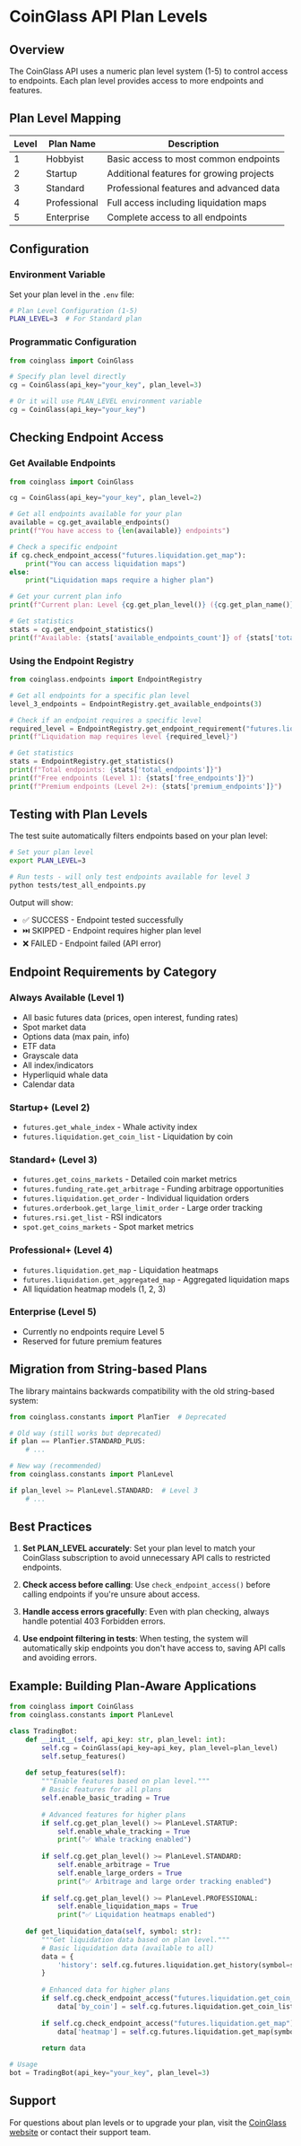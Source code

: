 # CoinGlass API Plan Levels

## Overview

The CoinGlass API uses a numeric plan level system (1-5) to control access to endpoints. Each plan level provides access to more endpoints and features.

## Plan Level Mapping

| Level | Plan Name      | Description |
|-------|----------------|-------------|
| 1     | Hobbyist       | Basic access to most common endpoints |
| 2     | Startup        | Additional features for growing projects |
| 3     | Standard       | Professional features and advanced data |
| 4     | Professional   | Full access including liquidation maps |
| 5     | Enterprise     | Complete access to all endpoints |

## Configuration

### Environment Variable

Set your plan level in the `.env` file:

```bash
# Plan Level Configuration (1-5)
PLAN_LEVEL=3  # For Standard plan
```

### Programmatic Configuration

```python
from coinglass import CoinGlass

# Specify plan level directly
cg = CoinGlass(api_key="your_key", plan_level=3)

# Or it will use PLAN_LEVEL environment variable
cg = CoinGlass(api_key="your_key")
```

## Checking Endpoint Access

### Get Available Endpoints

```python
from coinglass import CoinGlass

cg = CoinGlass(api_key="your_key", plan_level=2)

# Get all endpoints available for your plan
available = cg.get_available_endpoints()
print(f"You have access to {len(available)} endpoints")

# Check a specific endpoint
if cg.check_endpoint_access("futures.liquidation.get_map"):
    print("You can access liquidation maps")
else:
    print("Liquidation maps require a higher plan")

# Get your current plan info
print(f"Current plan: Level {cg.get_plan_level()} ({cg.get_plan_name()})")

# Get statistics
stats = cg.get_endpoint_statistics()
print(f"Available: {stats['available_endpoints_count']} of {stats['total_endpoints']} endpoints")
```

### Using the Endpoint Registry

```python
from coinglass.endpoints import EndpointRegistry

# Get all endpoints for a specific plan level
level_3_endpoints = EndpointRegistry.get_available_endpoints(3)

# Check if an endpoint requires a specific level
required_level = EndpointRegistry.get_endpoint_requirement("futures.liquidation.get_map")
print(f"Liquidation map requires level {required_level}")

# Get statistics
stats = EndpointRegistry.get_statistics()
print(f"Total endpoints: {stats['total_endpoints']}")
print(f"Free endpoints (Level 1): {stats['free_endpoints']}")
print(f"Premium endpoints (Level 2+): {stats['premium_endpoints']}")
```

## Testing with Plan Levels

The test suite automatically filters endpoints based on your plan level:

```bash
# Set your plan level
export PLAN_LEVEL=3

# Run tests - will only test endpoints available for level 3
python tests/test_all_endpoints.py
```

Output will show:
- ✅ SUCCESS - Endpoint tested successfully
- ⏭️ SKIPPED - Endpoint requires higher plan level
- ❌ FAILED - Endpoint failed (API error)

## Endpoint Requirements by Category

### Always Available (Level 1)
- All basic futures data (prices, open interest, funding rates)
- Spot market data
- Options data (max pain, info)
- ETF data
- Grayscale data
- All index/indicators
- Hyperliquid whale data
- Calendar data

### Startup+ (Level 2)
- `futures.get_whale_index` - Whale activity index
- `futures.liquidation.get_coin_list` - Liquidation by coin

### Standard+ (Level 3)
- `futures.get_coins_markets` - Detailed coin market metrics
- `futures.funding_rate.get_arbitrage` - Funding arbitrage opportunities
- `futures.liquidation.get_order` - Individual liquidation orders
- `futures.orderbook.get_large_limit_order` - Large order tracking
- `futures.rsi.get_list` - RSI indicators
- `spot.get_coins_markets` - Spot market metrics

### Professional+ (Level 4)
- `futures.liquidation.get_map` - Liquidation heatmaps
- `futures.liquidation.get_aggregated_map` - Aggregated liquidation maps
- All liquidation heatmap models (1, 2, 3)

### Enterprise (Level 5)
- Currently no endpoints require Level 5
- Reserved for future premium features

## Migration from String-based Plans

The library maintains backwards compatibility with the old string-based system:

```python
from coinglass.constants import PlanTier  # Deprecated

# Old way (still works but deprecated)
if plan == PlanTier.STANDARD_PLUS:
    # ...

# New way (recommended)
from coinglass.constants import PlanLevel

if plan_level >= PlanLevel.STANDARD:  # Level 3
    # ...
```

## Best Practices

1. **Set PLAN_LEVEL accurately**: Set your plan level to match your CoinGlass subscription to avoid unnecessary API calls to restricted endpoints.

2. **Check access before calling**: Use `check_endpoint_access()` before calling endpoints if you're unsure about access.

3. **Handle access errors gracefully**: Even with plan checking, always handle potential 403 Forbidden errors.

4. **Use endpoint filtering in tests**: When testing, the system will automatically skip endpoints you don't have access to, saving API calls and avoiding errors.

## Example: Building Plan-Aware Applications

```python
from coinglass import CoinGlass
from coinglass.constants import PlanLevel

class TradingBot:
    def __init__(self, api_key: str, plan_level: int):
        self.cg = CoinGlass(api_key=api_key, plan_level=plan_level)
        self.setup_features()
    
    def setup_features(self):
        """Enable features based on plan level."""
        # Basic features for all plans
        self.enable_basic_trading = True
        
        # Advanced features for higher plans
        if self.cg.get_plan_level() >= PlanLevel.STARTUP:
            self.enable_whale_tracking = True
            print("✅ Whale tracking enabled")
        
        if self.cg.get_plan_level() >= PlanLevel.STANDARD:
            self.enable_arbitrage = True
            self.enable_large_orders = True
            print("✅ Arbitrage and large order tracking enabled")
        
        if self.cg.get_plan_level() >= PlanLevel.PROFESSIONAL:
            self.enable_liquidation_maps = True
            print("✅ Liquidation heatmaps enabled")
    
    def get_liquidation_data(self, symbol: str):
        """Get liquidation data based on plan level."""
        # Basic liquidation data (available to all)
        data = {
            'history': self.cg.futures.liquidation.get_history(symbol=symbol)
        }
        
        # Enhanced data for higher plans
        if self.cg.check_endpoint_access("futures.liquidation.get_coin_list"):
            data['by_coin'] = self.cg.futures.liquidation.get_coin_list()
        
        if self.cg.check_endpoint_access("futures.liquidation.get_map"):
            data['heatmap'] = self.cg.futures.liquidation.get_map(symbol=symbol)
        
        return data

# Usage
bot = TradingBot(api_key="your_key", plan_level=3)
```

## Support

For questions about plan levels or to upgrade your plan, visit the [CoinGlass website](https://coinglass.com) or contact their support team.
